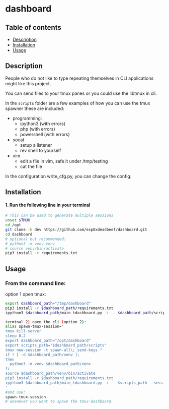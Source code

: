 # dashboard

## Table of contents
- [Description](#description)
- [Installation](#installation)
- [Usage](#usage)

## Description

People who do not like to type repeating themselves in CLI applications might like this project.

You can send files to your tmux panes or you could use the libtmux in cli. 

In the `scripts` folder are a few examples of how you can use the tmux spawner these are included:
  
 - programming: 
   - ipython3 (with errors)
   - php (with errors)
   - powershell (with errors)
 - socat
   - setup a listener
   - rev shell to yourself
 - vim
   - edit a file in vim, safe it under /tmp/testing
   - cat the file

In the configuration write_cfg.py, you can change the config.

## Installation
#### 1. Run the following line in your terminal
```bash 
# This can be used to generate multiple sessions
unset $TMUX
cd /opt
git clone -b dev https://github.com/esp0xdeadbeef/dashboard.git
cd dashboard
# optional but recommended:
# python3 -m venv venv
# source venv/bin/activate
pip3 install -r requirements.txt
```

## Usage
### From the command line:

option 1 open tmux:
```bash
export dashboard_path="/tmp/dashboard"
pip3 install -r $dashboard_path/requirements.txt
ipython3 $dashboard_path/main_tdashboard.py -i -- $dashboard_path/scripts --session-file $dashboard_path/scripts/1_session.py
```


```bash
terminal 2) open the cli (option 2):
alias spawn-tmux-session='
tmux kill-server
sleep 0.2
export dashboard_path="/opt/dashboard"
export scripts_path="$dashboard_path/scripts"
tmux new-session -t spawn-all\; send-keys "
if ! [ -d $dashboard_path/venv ]; 
then 
  python3 -m venv $dashboard_path/venv
fi
source $dashboard_path/venv/bin/activate
pip3 install -r $dashboard_path/requirements.txt
ipython3 $dashboard_path/main_tdashboard.py -i -- $scripts_path --session-file $scripts_path/1_session.py" C-m
'
#and use:
spawn-tmux-session
# whenever you want to spawn the tmux-dashbaord.
```
